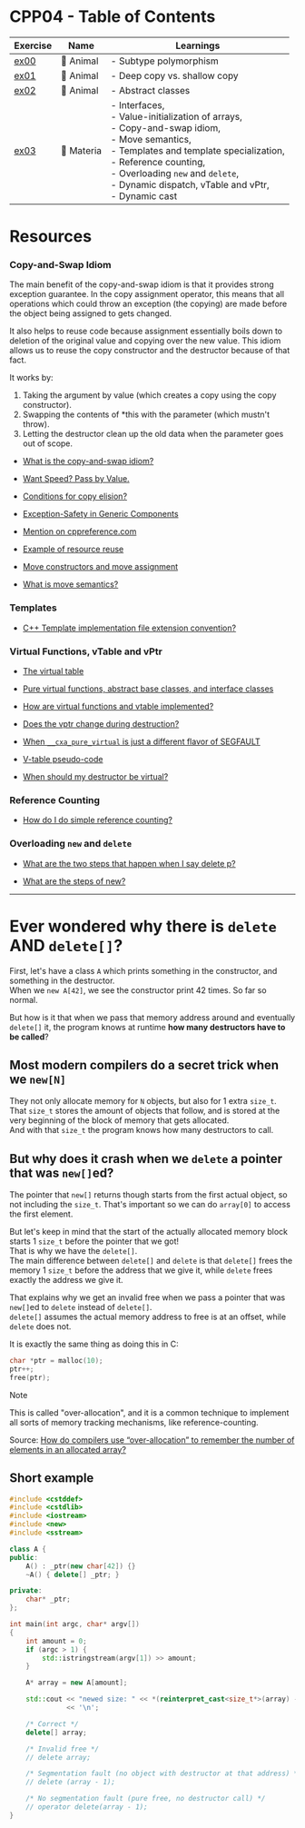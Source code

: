 # CPP04 - Table of Contents

| Exercise     | Name       | Learnings                                                                                                                                                                                                                                                                             |
| ------------ | ---------- | ------------------------------------------------------------------------------------------------------------------------------------------------------------------------------------------------------------------------------------------------------------------------------------- |
| [ex00](ex00) | 🐾 Animal  | - Subtype polymorphism                                                                                                                                                                                                                                                                |
| [ex01](ex01) | 🧠 Animal  | - Deep copy vs. shallow copy                                                                                                                                                                                                                                                          |
| [ex02](ex02) | 💭 Animal  | - Abstract classes                                                                                                                                                                                                                                                                    |
| [ex03](ex03) | 🔮 Materia | - Interfaces, <br> - Value-initialization of arrays, <br> - Copy-and-swap idiom, <br> - Move semantics, <br> - Templates and template specialization, <br> - Reference counting, <br> - Overloading `new` and `delete`, <br> - Dynamic dispatch, vTable and vPtr, <br> - Dynamic cast |

# Resources

### Copy-and-Swap Idiom

The main benefit of the copy-and-swap idiom is that it provides strong exception guarantee.
In the copy assignment operator, this means that all operations which could throw an exception (the copying) are made before the object being assigned to gets changed.

It also helps to reuse code because assignment essentially boils down to deletion of the original value and copying over the new value.
This idiom allows us to reuse the copy constructor and the destructor because of that fact.

It works by:
1. Taking the argument by value (which creates a copy using the copy constructor).
2. Swapping the contents of *this with the parameter (which mustn't throw).
3. Letting the destructor clean up the old data when the parameter goes out of scope.

- [What is the copy-and-swap idiom?](https://stackoverflow.com/questions/3279543/what-is-the-copy-and-swap-idiom)

- [Want Speed? Pass by Value.](https://web.archive.org/web/20140113221447/http://cpp-next.com/archive/2009/08/want-speed-pass-by-value/)

- [Conditions for copy elision?](https://stackoverflow.com/questions/6383639/conditions-for-copy-elision)

- [Exception-Safety in Generic Components](https://www.boost.org/community/exception_safety.html)

- [Mention on cppreference.com](https://en.cppreference.com/w/cpp/language/operators#Assignment_operator)

- [Example of resource reuse](https://en.cppreference.com/w/cpp/language/copy_assignment#Example)

- [Move constructors and move assignment](https://www.learncpp.com/cpp-tutorial/move-constructors-and-move-assignment/)

- [What is move semantics?](https://stackoverflow.com/questions/3106110/what-is-move-semantics)

### Templates

- [C++ Template implementation file extension convention?](https://stackoverflow.com/a/77060142/24880406)

### Virtual Functions, vTable and vPtr

- [The virtual table](https://www.learncpp.com/cpp-tutorial/the-virtual-table/)

- [Pure virtual functions, abstract base classes, and interface classes](https://www.learncpp.com/cpp-tutorial/pure-virtual-functions-abstract-base-classes-and-interface-classes/)

- [How are virtual functions and vtable implemented?](https://stackoverflow.com/questions/99297/how-are-virtual-functions-and-vtable-implemented)

- [Does the vptr change during destruction?](https://stackoverflow.com/questions/7916833/does-the-vptr-change-during-destruction)

- [When `__cxa_pure_virtual` is just a different flavor of SEGFAULT](https://uvdn7.github.io/pure_virtual/)

- [V-table pseudo-code](https://isocpp.org/wiki/faq/virtual-functions#dyn-binding2)

- [When should my destructor be virtual?](https://isocpp.org/wiki/faq/virtual-functions#virtual-dtors)

### Reference Counting

- [How do I do simple reference counting?](https://isocpp.org/wiki/faq/freestore-mgmt#ref-count-simple)

### Overloading `new` and `delete`

- [What are the two steps that happen when I say delete p?](https://isocpp.org/wiki/faq/freestore-mgmt#two-steps-of-delete)

- [What are the steps of new?](https://isocpp.org/wiki/faq/freestore-mgmt#new-doesnt-leak-if-ctor-throws)

---

# Ever wondered why there is `delete` AND `delete[]`?

First, let's have a class `A` which prints something in the constructor, and something in the destructor.<br>
When we `new A[42]`, we see the constructor print 42 times. So far so normal.

But how is it that when we pass that memory address around and eventually `delete[]` it, the program knows at runtime **how many destructors have to be called**?

## Most modern compilers do a secret trick when we `new[N]`

They not only allocate memory for `N` objects, but also for 1 extra `size_t`.<br>
That `size_t` stores the amount of objects that follow, and is stored at the very beginning of the block of memory that gets allocated.<br>
And with that `size_t` the program knows how many destructors to call.

## But why does it crash when we `delete` a pointer that was `new[]`ed?

The pointer that `new[]` returns though starts from the first actual object, so not including the `size_t`. That's important so we can do `array[0]` to access the first element.

But let's keep in mind that the start of the actually allocated memory block starts 1 `size_t` before the pointer that we got!<br>
That is why we have the `delete[]`.<br>
The main difference between `delete[]` and `delete` is that `delete[]` frees the memory 1 `size_t` before the address that we give it, while `delete` frees exactly the address we give it.

That explains why we get an invalid free when we pass a pointer that was `new[]`ed to `delete` instead of `delete[]`.<br>
`delete[]` assumes the actual memory address to free is at an offset, while `delete` does not.

It is exactly the same thing as doing this in C:
```c
char *ptr = malloc(10);
ptr++;
free(ptr);
```

> [!NOTE]
> This is called "over-allocation", and it is a common technique to implement all sorts of memory tracking mechanisms, like reference-counting.

Source:
[How do compilers use “over-allocation” to remember the number of elements in an allocated array?](https://isocpp.org/wiki/faq/compiler-dependencies#num-elems-in-new-array-overalloc)

## Short example

```c++
#include <cstddef>
#include <cstdlib>
#include <iostream>
#include <new>
#include <sstream>

class A {
public:
    A() : _ptr(new char[42]) {}
    ~A() { delete[] _ptr; }

private:
    char* _ptr;
};

int main(int argc, char* argv[])
{
    int amount = 0;
    if (argc > 1) {
        std::istringstream(argv[1]) >> amount;
    }

    A* array = new A[amount];

    std::cout << "newed size: " << *(reinterpret_cast<size_t*>(array) - 1)
              << '\n';

    /* Correct */
    delete[] array;

    /* Invalid free */
    // delete array;

    /* Segmentation fault (no object with destructor at that address) */
    // delete (array - 1);

    /* No segmentation fault (pure free, no destructor call) */
    // operator delete(array - 1);
}
```
